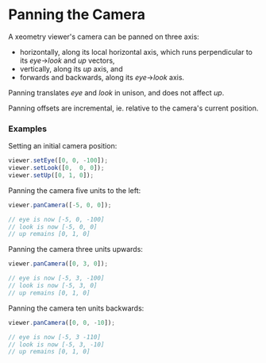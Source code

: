 # Panning the Camera

A xeometry viewer's camera can be panned on three axis:

* horizontally, along its local horizontal axis, which runs perpendicular to its _eye_-&gt;_look_ and _up_ vectors, 
* vertically, along its _up_ axis, and 
* forwards and backwards, along its _eye_-&gt;_look_ axis.

Panning translates _eye_ and _look_ in unison, and does not affect _up_.

Panning offsets are incremental, ie. relative to the camera's current position.

### Examples

Setting an initial camera position:

```javascript
viewer.setEye([0, 0, -100]);
viewer.setLook([0,  0, 0]);
viewer.setUp([0, 1, 0]);
```

Panning the camera five units to the left:

```javascript
viewer.panCamera([-5, 0, 0]);

// eye is now [-5, 0, -100]
// look is now [-5, 0, 0]
// up remains [0, 1, 0]
```

Panning the camera three units upwards:

```javascript
viewer.panCamera([0, 3, 0]);

// eye is now [-5, 3, -100]
// look is now [-5, 3, 0]
// up remains [0, 1, 0]
```

Panning the camera ten units backwards:

```javascript
viewer.panCamera([0, 0, -10]);

// eye is now [-5, 3 -110]
// look is now [-5, 3, -10]
// up remains [0, 1, 0]
```




